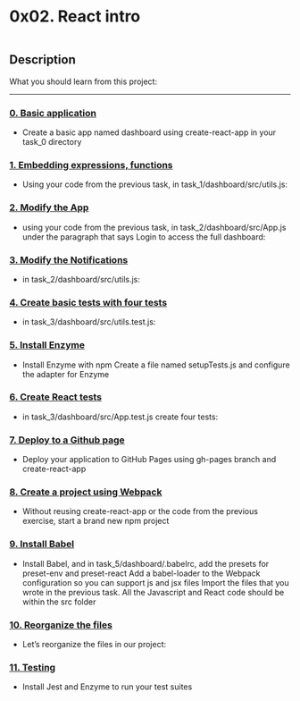 # 0x02. React intro

<p><img src="https://github.com/SharaGB/holbertonschool-web_react/assets/90220978/5afedec8-cde6-4f30-9d8f-5474d80fc0cd" alt="" loading="lazy" style=""></p>

## Description

What you should learn from this project:

---

### [0. Basic application](./task_0/dashboards/src/)

* Create a basic app named dashboard using create-react-app in your task_0 directory

### [1. Embedding expressions, functions](./task_1/dashboard/src/)

* Using your code from the previous task, in task_1/dashboard/src/utils.js:

### [2. Modify the App](./task_2/dashboard/src/)

* using your code from the previous task, in task_2/dashboard/src/App.js under the paragraph that says Login to access the full dashboard:

### [3. Modify the Notifications](./task_2/dashboard/src/)

* in task_2/dashboard/src/utils.js:

### [4. Create basic tests with four tests](./task_3/dashboard/src/utils.test.js)

* in task_3/dashboard/src/utils.test.js:

### [5. Install Enzyme](./task_3/dashboard/src/setupTests.js)

* Install Enzyme with npm
Create a file named setupTests.js and configure the adapter for Enzyme

### [6. Create React tests](./task_3/dashboard/src/App.test.js)

* in task_3/dashboard/src/App.test.js create four tests:

### [7. Deploy to a Github page](./task_4/)

* Deploy your application to GitHub Pages using gh-pages branch and create-react-app

### [8. Create a project using Webpack](./task_5/dashboard/config/webpack.config.js)

* Without reusing create-react-app or the code from the previous exercise, start a brand new npm project

### [9. Install Babel](./task_5/dashboard/.babelrc)

* Install Babel, and in task_5/dashboard/.babelrc, add the presets for preset-env and preset-react
Add a babel-loader to the Webpack configuration so you can support js and jsx files
Import the files that you wrote in the previous task. All the Javascript and React code should be within the src folder

### [10. Reorganize the files](./task_5/dashboard/src/App/App.css)

* Let’s reorganize the files in our project:

### [11. Testing](./task_5/dashboard/config/setupTests.js)

* Install Jest and Enzyme to run your test suites
